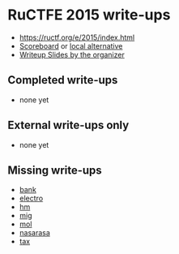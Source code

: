 # RuCTFE 2015 write-ups

* <https://ructf.org/e/2015/index.html>
* [Scoreboard](https://ructf.org/e/2015/results.html) or [local alternative](./scoreboard)
* [Writeup Slides by the organizer](http://www.slideshare.net/MikhailVyatskov/ructfe-2015-services-writeups)

## Completed write-ups

* none yet

## External write-ups only

* none yet

## Missing write-ups

* [bank](bank)
* [electro](electro)
* [hm](hm)
* [mig](mig)
* [mol](mol)
* [nasarasa](nasarasa)
* [tax](tax)